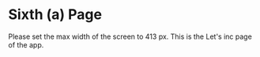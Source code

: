 # <h1>Sixth (a) Page</h1>
Please set the max width of the screen to 413 px.
This is the Let's inc page of the app.
